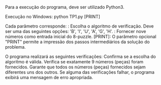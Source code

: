 Para a execução do programa, deve ser utilizado Python3.

Execução no Windows:
     python TP1.py <algoritmo> <n1> <n2> <n3> <n4> <n5> <n6> <n7> <n8> <n9> [PRINT]

Cada parâmetro corresponde:
     <algoritmo>: Escolha o algoritmo de verificação. Deve ser uma das seguintes opções: 'B', 'I', 'U', 'A', 'G', 'H'.
     <n1> <n2> <n3> <n4> <n5> <n6> <n7> <n8> <n9>: Fornecer nove números como entrada inicial do 8-puzzle.
     [PRINT]: O parâmetro opcional "PRINT" permite a impressão dos passos intermediários da solução do problema.

O programa realizará as seguintes verificações:
     Confirma se a escolha do algoritmo é válida.
     Verifica se exatamente 9 números (peças) foram fornecidos.
     Garante que todos os números (peças) fornecidos sejam diferentes uns dos outros.
     Se alguma das verificações falhar, o programa exibirá uma mensagem de erro apropriada.

